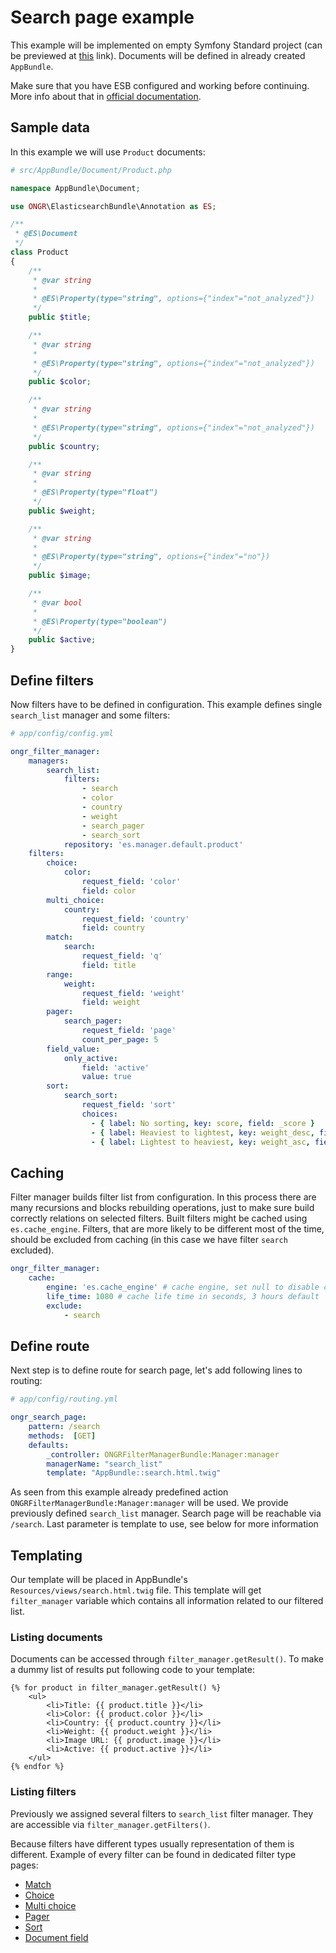 # Search page example

This example will be implemented on empty Symfony Standard project (can be previewed at [this](https://github.com/symfony/symfony-standard/tree/master) link).
Documents will be defined in already created `AppBundle`.

Make sure that you have ESB configured and working before continuing. More info about that in [official documentation](https://github.com/ongr-io/ElasticsearchBundle/blob/master/Resources/doc/setup.md).

## Sample data
In this example we will use `Product` documents:

```php
# src/AppBundle/Document/Product.php

namespace AppBundle\Document;

use ONGR\ElasticsearchBundle\Annotation as ES;

/**
 * @ES\Document
 */
class Product
{
    /**
     * @var string
     *
     * @ES\Property(type="string", options={"index"="not_analyzed"})
     */
    public $title;

    /**
     * @var string
     *
     * @ES\Property(type="string", options={"index"="not_analyzed"})
     */
    public $color;

    /**
     * @var string
     *
     * @ES\Property(type="string", options={"index"="not_analyzed"})
     */
    public $country;

    /**
     * @var string
     *
     * @ES\Property(type="float")
     */
    public $weight;

    /**
     * @var string
     *
     * @ES\Property(type="string", options={"index"="no"})
     */
    public $image;

    /**
     * @var bool
     *
     * @ES\Property(type="boolean")
     */
    public $active;
}

```

## Define filters
Now filters have to be defined in configuration. This example defines single `search_list` manager and some filters:

```yaml
# app/config/config.yml

ongr_filter_manager:
    managers:
        search_list:
            filters:
                - search
                - color
                - country
                - weight
                - search_pager
                - search_sort
            repository: 'es.manager.default.product'
    filters:
        choice:
            color:
                request_field: 'color'
                field: color
        multi_choice:
            country:
                request_field: 'country'
                field: country
        match:
            search:
                request_field: 'q'
                field: title
        range:
            weight:
                request_field: 'weight'
                field: weight
        pager:
            search_pager:
                request_field: 'page'
                count_per_page: 5
        field_value:
            only_active:
                field: 'active'
                value: true
        sort:
            search_sort:
                request_field: 'sort'
                choices:
                  - { label: No sorting, key: score, field: _score }
                  - { label: Heaviest to lightest, key: weight_desc, field: weight, order: desc }
                  - { label: Lightest to heaviest, key: weight_asc, field: weight, order: asc  }
```

## Caching

Filter manager builds filter list from configuration. In this process there are many recursions and blocks rebuilding operations, just to make sure build correctly relations on selected filters. Built filters might be cached using `es.cache_engine`. Filters, that are more likely to be different most of the time, should be excluded from caching (in this case we have filter `search` excluded).

```yaml
ongr_filter_manager:
    cache:
    	engine: 'es.cache_engine' # cache engine, set null to disable caching
        life_time: 1080 # cache life time in seconds, 3 hours default
        exclude:
        	- search
```

## Define route

Next step is to define route for search page, let's add following lines to routing:
```yaml
# app/config/routing.yml

ongr_search_page:
    pattern: /search
    methods:  [GET]
    defaults:
        _controller: ONGRFilterManagerBundle:Manager:manager
        managerName: "search_list"
        template: "AppBundle::search.html.twig"
```

As seen from this example already predefined action `ONGRFilterManagerBundle:Manager:manager` will be used. We provide previously defined `search_list` manager. Search page will be reachable via `/search`.
Last parameter is template to use, see below for more information

## Templating

Our template will be placed in AppBundle's `Resources/views/search.html.twig` file. This template will get `filter_manager` variable which contains all information related to our filtered list.

### Listing documents

Documents can be accessed through `filter_manager.getResult()`. To make a dummy list of results put following code to your template:

```twig
{% for product in filter_manager.getResult() %}
    <ul>
        <li>Title: {{ product.title }}</li>
        <li>Color: {{ product.color }}</li>
        <li>Country: {{ product.country }}</li>
        <li>Weight: {{ product.weight }}</li>
        <li>Image URL: {{ product.image }}</li>
        <li>Active: {{ product.active }}</li>
    </ul>
{% endfor %}
```

### Listing filters

Previously we assigned several filters to `search_list` filter manager. They are accessible via `filter_manager.getFilters()`.

Because filters have different types usually representation of them is different. Example of every filter can be found in dedicated filter type pages:
- [Match](../filter/match.md#usage-in-template-example)
- [Choice](../filter/choice.md#usage-in-template-example)
- [Multi choice](../filter/multi_choice.md#usage-in-template-example)
- [Pager](../filter/pager.md#usage-in-template-example)
- [Sort](../filter/sort.md#usage-in-template-example)
- [Document field](../filter/document_field.md)
